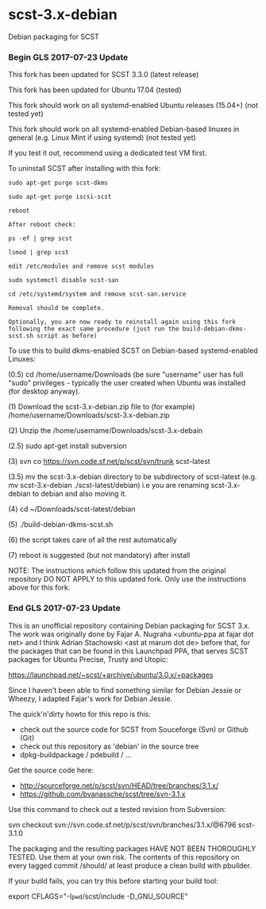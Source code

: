# scst-3.x-debian
Debian packaging for SCST

### Begin GLS 2017-07-23 Update ###

This fork has been updated for SCST 3.3.0 (latest release)

This fork has been updated for Ubuntu 17.04 (tested)

This fork should work on all systemd-enabled Ubuntu releases (15.04+) (not tested yet)

This fork should work on all systemd-enabled Debian-based linuxes in general (e.g. Linux Mint if using systemd) (not tested yet)

If you test it out, recommend using a dedicated test VM first.

To uninstall SCST after installing with this fork:

	sudo apt-get purge scst-dkms
	
	sudo apt-get purge iscsi-scst
	
	reboot

	After reboot check:

	ps -ef | grep scst

	lsmod | grep scst

	edit /etc/modules and remove scst modules

	sudo systemctl disable scst-san

	cd /etc/systemd/system and remove scst-san.service

	Removal should be complete.

	Optionally, you are now ready to reinstall again using this fork following the exact same procedure (just run the build-debian-dkms-scst.sh script as before)

To use this to build dkms-enabled SCST on Debian-based systemd-enabled Linuxes:

(0.5) cd /home/username/Downloads (be sure "username" user has full "sudo" privileges - typically the user created when Ubuntu was installed (for desktop anyway).

(1)   Download the scst-3.x-debian.zip file to (for example) /home/username/Downloads/scst-3.x-debian.zip

(2)   Unzip the /home/username/Downloads/scst-3.x-debain

(2.5) sudo apt-get install subversion

(3)   svn co https://svn.code.sf.net/p/scst/svn/trunk scst-latest

(3.5) mv the scst-3.x-debian directory to be subdirectory of scst-latest (e.g. mv scst-3.x-debian ./scst-latest/debian) i.e you are renaming scst-3.x-debian to debian and also moving it.

(4)   cd ~/Downloads/scst-latest/debian

(5)   ./build-debian-dkms-scst.sh

(6)   the script takes care of all the rest automatically

(7)   reboot is suggested (but not mandatory) after install

NOTE: The instructions which follow this updated from the original repository DO NOT APPLY to this updated fork.
      Only use the instructions above for this fork.

### End GLS 2017-07-23 Update ###

This is an unofficial repository containing Debian packaging for SCST 3.x.
The work was originally done by Fajar A. Nugraha &lt;ubuntu-ppa at fajar dot
net&gt; and I think Adrian Stachowski &lt;ast at marum dot de&gt; before that,
for the packages that can be found in this Launchpad PPA, that serves SCST
packages for Ubuntu Precise, Trusty and Utopic:

https://launchpad.net/~scst/+archive/ubuntu/3.0.x/+packages

Since I haven't been able to find something similar for Debian Jessie or
Wheezy, I adapted Fajar's work for Debian Jessie.

The quick'n'dirty howto for this repo is this:

* check out the source code for SCST from Souceforge (Svn) or Github (Git)
* check out this repository as 'debian' in the source tree
* dpkg-buildpackage / pdebuild / ...

Get the source code here:

* http://sourceforge.net/p/scst/svn/HEAD/tree/branches/3.1.x/
* https://github.com/bvanassche/scst/tree/svn-3.1.x

Use this command to check out a tested revision from Subversion:

  svn checkout svn://svn.code.sf.net/p/scst/svn/branches/3.1.x/@6796 scst-3.1.0

The packaging and the resulting packages HAVE NOT BEEN THOROUGHLY TESTED.
Use them at your own risk. The contents of this repository on every
tagged commit /should/ at least produce a clean build with pbuilder.

If your build fails, you can try this before starting your build tool:

  export CFLAGS="-I`pwd`/scst/include -D_GNU_SOURCE"
